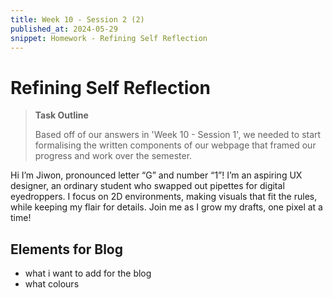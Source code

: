 ```yaml
---
title: Week 10 - Session 2 (2)
published_at: 2024-05-29
snippet: Homework - Refining Self Reflection
---
```

# Refining Self Reflection 
>**Task Outline**
>
> Based off of our answers in 'Week 10 - Session 1', we needed to start formalising the written components of our webpage that framed our progress and work over the semester. 

Hi I’m Jiwon, pronounced letter “G” and number “1”! I’m an aspiring UX designer, an ordinary student who swapped out pipettes for digital eyedroppers. I focus on 2D environments, making visuals that fit the rules, while keeping my flair for details. Join me as I grow my drafts, one pixel at a time!

## Elements for Blog
- what i want to add for the blog
- what colours